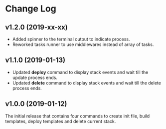 # Change Log

## v1.2.0 (2019-xx-xx)

- Added spinner to the terminal output to indicate process.
- Reworked tasks runner to use middlewares instead of array of tasks.

## v1.1.0 (2019-01-13)

- Updated **deploy** command to display stack events and wait till the update process ends.
- Updated **delete** command to display stack events and wait till the delete process ends.

## v1.0.0 (2019-01-12)

The initial release that contains four commands to create init file, build templates, deploy templates and delete current stack.
